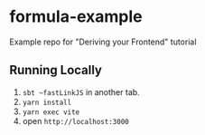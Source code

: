 # formula-example
Example repo for "Deriving your Frontend" tutorial

## Running Locally

1. `sbt ~fastLinkJS` in another tab.
2. `yarn install`
3. `yarn exec vite`
4. open `http://localhost:3000`

